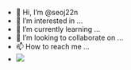 - 👋 Hi, I’m @seoj22n
- 👀 I’m interested in ...
- 🌱 I’m currently learning ...
- 💞️ I’m looking to collaborate on ...
- 📫 How to reach me ...
- <img src="https://capsule-render.vercel.app/api?type=모양&color=색상코드&height=높이&section=header&text=텍스트&fontSize=텍스트크기" />

<!---
seoj22n/seoj22n is a ✨ special ✨ repository because its `README.md` (this file) appears on your GitHub profile.
You can click the Preview link to take a look at your changes.
--->
